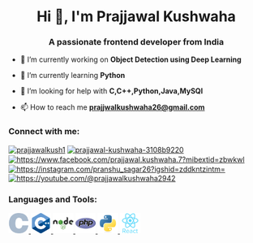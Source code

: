 <h1 align="center">Hi 👋, I'm Prajjawal Kushwaha</h1>
<h3 align="center">A passionate frontend developer from India</h3>

- 🔭 I’m currently working on **Object Detection using Deep Learning**

- 🌱 I’m currently learning **Python**

- 🤝 I’m looking for help with **C,C++,Python,Java,MySQl**

- 📫 How to reach me **prajjwalkushwaha26@gmail.com**

<h3 align="left">Connect with me:</h3>
<p align="left">
<a href="https://twitter.com/prajjawalkush1" target="blank"><img align="center" src="https://raw.githubusercontent.com/rahuldkjain/github-profile-readme-generator/master/src/images/icons/Social/twitter.svg" alt="prajjawalkush1" height="30" width="40" /></a>
<a href="https://linkedin.com/in/prajjawal-kushwaha-3108b9220" target="blank"><img align="center" src="https://raw.githubusercontent.com/rahuldkjain/github-profile-readme-generator/master/src/images/icons/Social/linked-in-alt.svg" alt="prajjawal-kushwaha-3108b9220" height="30" width="40" /></a>
<a href="https://fb.com/https://www.facebook.com/prajjawal.kushwaha.7?mibextid=zbwkwl" target="blank"><img align="center" src="https://raw.githubusercontent.com/rahuldkjain/github-profile-readme-generator/master/src/images/icons/Social/facebook.svg" alt="https://www.facebook.com/prajjawal.kushwaha.7?mibextid=zbwkwl" height="30" width="40" /></a>
<a href="https://instagram.com/https://instagram.com/pranshu_sagar26?igshid=zddkntzintm=" target="blank"><img align="center" src="https://raw.githubusercontent.com/rahuldkjain/github-profile-readme-generator/master/src/images/icons/Social/instagram.svg" alt="https://instagram.com/pranshu_sagar26?igshid=zddkntzintm=" height="30" width="40" /></a>
<a href="https://www.youtube.com/c/https://[youtube.com/@prajjawalkushwaha2942](https://www.youtube.com/@Marvelous_trek)" target="blank"><img align="center" src="https://raw.githubusercontent.com/rahuldkjain/github-profile-readme-generator/master/src/images/icons/Social/youtube.svg" alt="https://youtube.com/@prajjawalkushwaha2942" height="30" width="40" /></a>
</p>

<h3 align="left">Languages and Tools:</h3>
<p align="left"> <a href="https://www.cprogramming.com/" target="_blank" rel="noreferrer"> <img src="https://raw.githubusercontent.com/devicons/devicon/master/icons/c/c-original.svg" alt="c" width="40" height="40"/> </a> <a href="https://www.w3schools.com/cpp/" target="_blank" rel="noreferrer"> <img src="https://raw.githubusercontent.com/devicons/devicon/master/icons/cplusplus/cplusplus-original.svg" alt="cplusplus" width="40" height="40"/> </a> <a href="https://nodejs.org" target="_blank" rel="noreferrer"> <img src="https://raw.githubusercontent.com/devicons/devicon/master/icons/nodejs/nodejs-original-wordmark.svg" alt="nodejs" width="40" height="40"/> </a> <a href="https://www.php.net" target="_blank" rel="noreferrer"> <img src="https://raw.githubusercontent.com/devicons/devicon/master/icons/php/php-original.svg" alt="php" width="40" height="40"/> </a> <a href="https://www.python.org" target="_blank" rel="noreferrer"> <img src="https://raw.githubusercontent.com/devicons/devicon/master/icons/python/python-original.svg" alt="python" width="40" height="40"/> </a> <a href="https://reactjs.org/" target="_blank" rel="noreferrer"> <img src="https://raw.githubusercontent.com/devicons/devicon/master/icons/react/react-original-wordmark.svg" alt="react" width="40" height="40"/> </a> </p>
